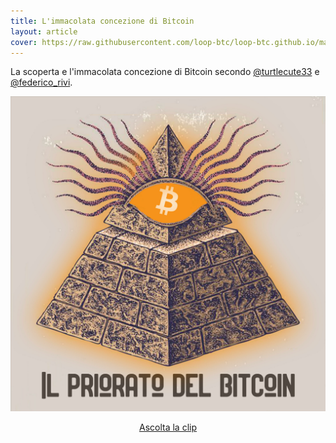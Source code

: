 ```yaml
---
title: L'immacolata concezione di Bitcoin
layout: article
cover: https://raw.githubusercontent.com/loop-btc/loop-btc.github.io/master/assets/images/cover-fountain-priorato-bitcoin.jpg
---
```


La scoperta e l\'immacolata concezione di Bitcoin secondo 
<a href="https://twitter.com/turtlecute33">@turtlecute33</a> e <a href="https://twitter.com/federico_rivi">@federico_rivi</a>.

<!--more-->

![TeXt Theme](https://raw.githubusercontent.com/loop-btc/loop-btc.github.io/master/assets/images/cover-fountain-priorato-bitcoin.jpg)


<p style="text-align: center;"><a class="button button--warning button--rounded button--lg" href="https://fountain.fm/clip/qam80CpV1ANSyuuShnNL" target="_blank"><i class="fas fa-volume-up"></i> Ascolta la clip</a></p>